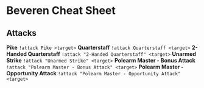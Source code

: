 # Beveren Cheat Sheet
## Attacks
**Pike**
`!attack Pike <target>`
**Quarterstaff**
`!attack Quarterstaff <target>`
**2-Handed Quarterstaff**
`!attack "2-Handed Quarterstaff" <target>`
**Unarmed Strike**
`!attack "Unarmed Strike" <target>`
**Polearm Master - Bonus Attack**
`!attack "Polearm Master - Bonus Attack" <target>`
**Polearm Master - Opportunity Attack**
`!attack "Polearm Master - Opportunity Attack" <target>`